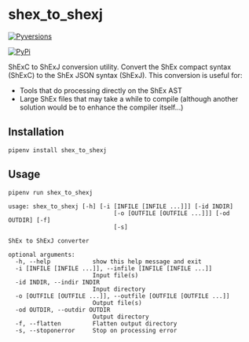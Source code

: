# shex_to_shexj

[![Pyversions](https://img.shields.io/pypi/pyversions/shex_to_shexj.svg)](https://pypi.python.org/pypi/shex_to_shexj)

[![PyPi](https://img.shields.io/pypi/v/shex_to_shexj.svg)](https://pypi.python.org/pypi/shex_to_shexj)


ShExC to ShExJ conversion utility.  Convert the ShEx compact syntax (ShExC) to the ShEx JSON syntax (ShExJ). This
conversion is useful for:
* Tools that do processing directly on the ShEx AST
* Large ShEx files that may take a while to compile (although another solution would be to enhance the compiler 
itself...)

## Installation
`pipenv install shex_to_shexj`


## Usage
`pipenv run shex_to_shexj`

```
usage: shex_to_shexj [-h] [-i [INFILE [INFILE ...]]] [-id INDIR]
                              [-o [OUTFILE [OUTFILE ...]]] [-od OUTDIR] [-f]
                              [-s]

ShEx to ShExJ converter

optional arguments:
  -h, --help            show this help message and exit
  -i [INFILE [INFILE ...]], --infile [INFILE [INFILE ...]]
                        Input file(s)
  -id INDIR, --indir INDIR
                        Input directory
  -o [OUTFILE [OUTFILE ...]], --outfile [OUTFILE [OUTFILE ...]]
                        Output file(s)
  -od OUTDIR, --outdir OUTDIR
                        Output directory
  -f, --flatten         Flatten output directory
  -s, --stoponerror     Stop on processing error

```

